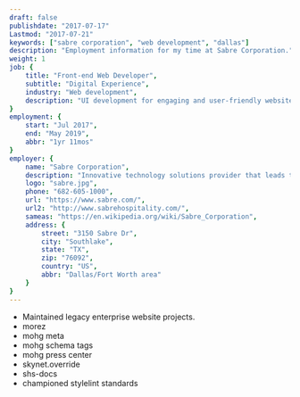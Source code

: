 ```yaml
---
draft: false
publishdate: "2017-07-17"
Lastmod: "2017-07-21"
keywords: ["sabre corporation", "web development", "dallas"]
description: "Employment information for my time at Sabre Corporation."
weight: 1
job: {
    title: "Front-end Web Developer",
    subtitle: "Digital Experience",
    industry: "Web development",
    description: "UI development for engaging and user-friendly websites for hotel and resort clients."
}
employment: {
    start: "Jul 2017",
    end: "May 2019",
    abbr: "1yr 11mos"
}
employer: {
    name: "Sabre Corporation",
    description: "Innovative technology solutions provider that leads the travel industry.",
    logo: "sabre.jpg",
    phone: "682-605-1000",
    url: "https://www.sabre.com/",
    url2: "http://www.sabrehospitality.com/",
    sameas: "https://en.wikipedia.org/wiki/Sabre_Corporation",
    address: {
        street: "3150 Sabre Dr",
        city: "Southlake",
        state: "TX",
        zip: "76092",
        country: "US",
        abbr: "Dallas/Fort Worth area"
    }
}
---
```


- Maintained legacy enterprise website projects.
- morez
- mohg meta
- mohg schema tags
- mohg press center
- skynet.override
- shs-docs
- championed stylelint standards
